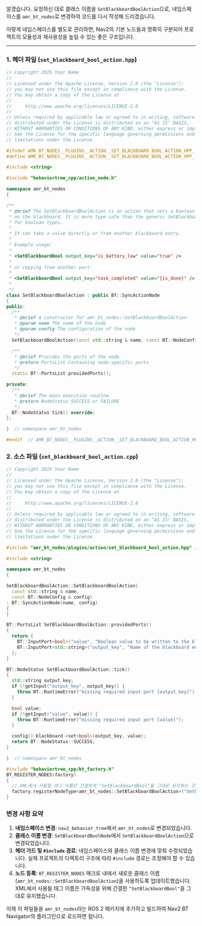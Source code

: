 알겠습니다. 요청하신 대로 클래스 이름을 `SetBlackboardBoolAction`으로, 네임스페이스를 `amr_bt_nodes`로 변경하여 코드를 다시 작성해 드리겠습니다.

이렇게 네임스페이스를 별도로 관리하면, Nav2의 기본 노드들과 명확히 구분되어 프로젝트의 모듈성과 재사용성을 높일 수 있는 좋은 구조입니다.

-----

### 1\. 헤더 파일 (`set_blackboard_bool_action.hpp`)

```cpp
// Copyright 2025 Your Name
//
// Licensed under the Apache License, Version 2.0 (the "License");
// you may not use this file except in compliance with the License.
// You may obtain a copy of the License at
//
//     http://www.apache.org/licenses/LICENSE-2.0
//
// Unless required by applicable law or agreed to in writing, software
// distributed under the License is distributed on an "AS IS" BASIS,
// WITHOUT WARRANTIES OR CONDITIONS OF ANY KIND, either express or implied.
// See the License for the specific language governing permissions and
// limitations under the License.

#ifndef AMR_BT_NODES__PLUGINS__ACTION__SET_BLACKBOARD_BOOL_ACTION_HPP_
#define AMR_BT_NODES__PLUGINS__ACTION__SET_BLACKBOARD_BOOL_ACTION_HPP_

#include <string>

#include "behaviortree_cpp/action_node.h"

namespace amr_bt_nodes
{

/**
 * @brief The SetBlackboardBoolAction is an action that sets a boolean value
 * on the blackboard. It is more type-safe than the generic SetBlackboard
 * for boolean types.
 *
 * It can take a value directly or from another blackboard entry.
 *
 * Example usage:
 *
 * <SetBlackboardBool output_key="is_battery_low" value="true" />
 *
 * or copying from another port:
 *
 * <SetBlackboardBool output_key="task_completed" value="{is_done}" />
 *
 */
class SetBlackboardBoolAction : public BT::SyncActionNode
{
public:
  /**
   * @brief A constructor for amr_bt_nodes::SetBlackboardBoolAction
   * @param name The name of the node
   * @param config The configuration of the node
   */
  SetBlackboardBoolAction(const std::string & name, const BT::NodeConfig & config);

  /**
   * @brief Provides the ports of the node
   * @return PortsList Containing node-specific ports
   */
  static BT::PortsList providedPorts();

private:
  /**
   * @brief The main execution routine.
   * @return NodeStatus SUCCESS or FAILURE
   */
  BT::NodeStatus tick() override;
};

}  // namespace amr_bt_nodes

#endif  // AMR_BT_NODES__PLUGINS__ACTION__SET_BLACKBOARD_BOOL_ACTION_HPP_
```

### 2\. 소스 파일 (`set_blackboard_bool_action.cpp`)

```cpp
// Copyright 2025 Your Name
//
// Licensed under the Apache License, Version 2.0 (the "License");
// you may not use this file except in compliance with the License.
// You may obtain a copy of the License at
//
//     http://www.apache.org/licenses/LICENSE-2.0
//
// Unless required by applicable law or agreed to in writing, software
// distributed under the License is distributed on an "AS IS" BASIS,
// WITHOUT WARRANTIES OR CONDITIONS OF ANY KIND, either express or implied.
// See the License for the specific language governing permissions and
// limitations under the License.

#include "amr_bt_nodes/plugins/action/set_blackboard_bool_action.hpp" // 경로에 맞게 수정 필요

#include <string>

namespace amr_bt_nodes
{

SetBlackboardBoolAction::SetBlackboardBoolAction(
  const std::string & name,
  const BT::NodeConfig & config)
: BT::SyncActionNode(name, config)
{
}

BT::PortsList SetBlackboardBoolAction::providedPorts()
{
  return {
    BT::InputPort<bool>("value", "Boolean value to be written to the blackboard"),
    BT::InputPort<std::string>("output_key", "Name of the blackboard entry to write to")
  };
}

BT::NodeStatus SetBlackboardBoolAction::tick()
{
  std::string output_key;
  if (!getInput("output_key", output_key)) {
    throw BT::RuntimeError("missing required input port [output_key]");
  }

  bool value;
  if (!getInput("value", value)) {
    throw BT::RuntimeError("missing required input port [value]");
  }

  config().blackboard->set<bool>(output_key, value);
  return BT::NodeStatus::SUCCESS;
}

}  // namespace amr_bt_nodes

#include "behaviortree_cpp/bt_factory.h"
BT_REGISTER_NODES(factory)
{
  // XML에서 사용할 태그 이름은 간결하게 "SetBlackboardBool"을 그대로 유지하는 것을 추천합니다.
  factory.registerNodeType<amr_bt_nodes::SetBlackboardBoolAction>("SetBlackboardBool");
}
```

### 변경 사항 요약

1.  **네임스페이스 변경**: `nav2_behavior_tree`에서 `amr_bt_nodes`로 변경되었습니다.
2.  **클래스 이름 변경**: `SetBlackboardBoolNode`에서 `SetBlackboardBoolAction`으로 변경되었습니다.
3.  **헤더 가드 및 `#include` 경로**: 네임스페이스와 클래스 이름 변경에 맞춰 수정되었습니다. 실제 프로젝트의 디렉토리 구조에 따라 `#include` 경로는 조정해야 할 수 있습니다.
4.  **노드 등록**: `BT_REGISTER_NODES` 매크로 내에서 새로운 클래스 이름(`amr_bt_nodes::SetBlackboardBoolAction`)을 사용하도록 업데이트했습니다. XML에서 사용될 태그 이름은 가독성을 위해 간결한 `"SetBlackboardBool"`을 그대로 유지했습니다.

이제 이 파일들을 `amr_bt_nodes`라는 ROS 2 패키지에 추가하고 빌드하여 Nav2 BT Navigator의 플러그인으로 로드하면 됩니다.
